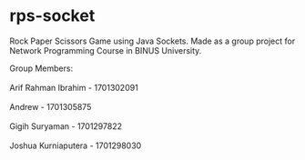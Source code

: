 # rps-socket
Rock Paper Scissors Game using Java Sockets. Made as a group project for Network Programming Course in BINUS University.

Group Members:<br></br>
Arif Rahman Ibrahim - 1701302091<br></br>
Andrew - 1701305875<br></br>
Gigih Suryaman - 1701297822<br></br>
Joshua Kurniaputera - 1701298030<br></br>
